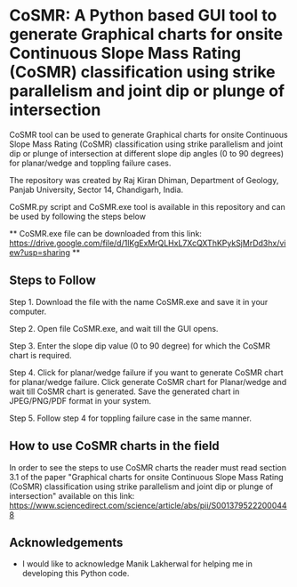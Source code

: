 # CoSMR: A Python based GUI tool to generate Graphical charts for onsite Continuous Slope Mass Rating (CoSMR) classification using strike parallelism and joint dip or plunge of intersection

CoSMR tool can be used to generate Graphical charts for onsite Continuous Slope Mass Rating (CoSMR) classification using strike parallelism and joint dip or plunge of intersection at different slope dip angles (0 to 90 degrees) for planar/wedge and toppling failure cases.

The repository was created by Raj Kiran Dhiman, Department of Geology, Panjab University, Sector 14, Chandigarh, India. 

CoSMR.py script and CoSMR.exe tool is available in this repository and can be used by following the steps below

** CoSMR.exe file can be downloaded from this link: https://drive.google.com/file/d/1lKgExMrQLHxL7XcQXThKPykSjMrDd3hx/view?usp=sharing **

## Steps to Follow

Step 1. Download the file with the name CoSMR.exe and save it in your computer.

Step 2. Open file CoSMR.exe, and wait till the GUI opens. 

Step 3. Enter the slope dip value (0 to 90 degree) for which the CoSMR chart is required.

Step 4. Click for planar/wedge failure if you want to generate CoSMR chart for planar/wedge failure. Click generate CoSMR chart for Planar/wedge and wait till CoSMR chart is generated. Save the generated chart in JPEG/PNG/PDF format in your system.

Step 5. Follow step 4 for toppling failure case in the same manner.


## How to use CoSMR charts in the field 

In order to see the steps to use CoSMR charts the reader must read section 3.1 of the paper "Graphical charts for onsite Continuous Slope Mass Rating (CoSMR) classification using strike parallelism and joint dip or plunge of intersection" available on this link: https://www.sciencedirect.com/science/article/abs/pii/S0013795222000448


## Acknowledgements

 - I would like to acknowledge Manik Lakherwal for helping me in developing this Python code.
